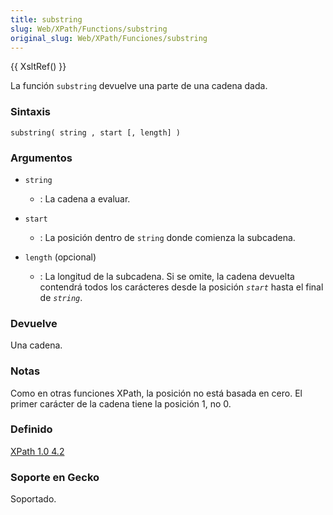 ```yaml
---
title: substring
slug: Web/XPath/Functions/substring
original_slug: Web/XPath/Funciones/substring
---
```


{{ XsltRef() }}

La función `substring` devuelve una parte de una cadena dada.

### Sintaxis

```
substring( string , start [, length] )
```

### Argumentos

- `string`

  - : La cadena a evaluar.

- `start`

  - : La posición dentro de `string` donde comienza la subcadena.

- `length` (opcional)
  - : La longitud de la subcadena. Si se omite, la cadena devuelta contendrá todos los carácteres desde la posición _`start`_ hasta el final de _`string`_.

### Devuelve

Una cadena.

### Notas

Como en otras funciones XPath, la posición no está basada en cero. El primer carácter de la cadena tiene la posición 1, no 0.

### Definido

[XPath 1.0 4.2](http://www.w3.org/TR/xpath#function-substring)

### Soporte en Gecko

Soportado.
